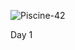 ![Piscine-42](https://img.shields.io/badge/Piscine--42-blueviolet?style=for-the-badge&logo=42&logoColor=white)

Day 1
